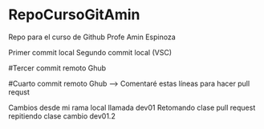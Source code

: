 # RepoCursoGitAmin
Repo para el curso de Github Profe Amin Espinoza

Primer commit local 
Segundo commit local (VSC)

#Tercer commit remoto Ghub

#Cuarto commit remoto Ghub --> Comentaré estas líneas para hacer pull requst 

Cambios desde mi rama local llamada dev01
Retomando clase pull request repitiendo clase cambio dev01.2